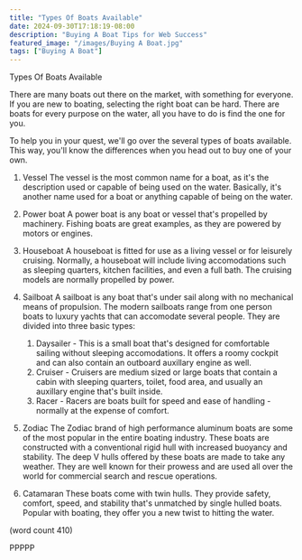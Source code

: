 ```yaml
---
title: "Types Of Boats Available"
date: 2024-09-30T17:18:19-08:00
description: "Buying A Boat Tips for Web Success"
featured_image: "/images/Buying A Boat.jpg"
tags: ["Buying A Boat"]
---
```


Types Of Boats Available

There are many boats out there on the market, with
something for everyone.  If you are new to boating, 
selecting the right boat can be hard.  There are 
boats for every purpose on the water, all you have
to do is find the one for you.

To help you in your quest, we'll go over the several
types of boats available.  This way, you'll know 
the differences when you head out to buy one of 
your own.

1.  Vessel
The vessel is the most common name for a boat, as
it's the description used or capable of being used
on the water.  Basically, it's another name used for
a boat or anything capable of being on the water.

2.  Power boat
A power boat is any boat or vessel that's propelled
by machinery.  Fishing boats are great examples, 
as they are powered by motors or engines.

3.  Houseboat
A houseboat is fitted for use as a living vessel or
for leisurely cruising.  Normally, a houseboat will
include living accomodations such as sleeping 
quarters, kitchen facilities, and even a full bath.
The cruising models are normally propelled by 
power.

4.  Sailboat
A sailboat is any boat that's under sail along with
no mechanical means of propulsion.  The modern 
sailboats range from one person boats to luxury
yachts that can accomodate several people.  They
are divided into three basic types:
	1.  Daysailer - This is a small boat that's
designed for comfortable sailing without sleeping
accomodations.  It offers a roomy cockpit and can
also contain an outboard auxillary engine as well.
	2.  Cruiser - Cruisers are medium sized or
large boats that contain a cabin with sleeping
quarters, toilet, food area, and usually an auxillary
engine that's built inside.
	3.  Racer - Racers are boats built for speed
and ease of handling - normally at the expense of
comfort.  

5.  Zodiac
The Zodiac brand of high performance aluminum boats 
are some of the most popular in the entire boating
industry.  These boats are constructed with a 
conventional rigid hull with increased buoyancy and
stability.  The deep V hulls offered by these boats
are made to take any weather.  They are well known
for their prowess and are used all over the world 
for commercial search and rescue operations.

6.  Catamaran
These boats come with twin hulls.  They provide 
safety, comfort, speed, and stability that's 
unmatched by single hulled boats.  Popular with 
boating, they offer you a new twist to hitting 
the water.

(word count 410)

PPPPP


